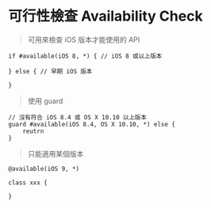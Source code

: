 # 可行性檢查 Availability Check

> 可用來檢查 iOS 版本才能使用的 API

	if #available(iOS 8, *) { // iOS 8 或以上版本
	
	} else { // 早期 iOS 版本
		
	}
	
> 使用 guard

	// 沒有符合 iOS 8.4 或 OS X 10.10 以上版本
	guard #available(iOS 8.4, OS X 10.10, *) else {
		reutrn
	}
	
> 只能適用某個版本

	@available(iOS 9, *)
	
	class xxx {
	
	}